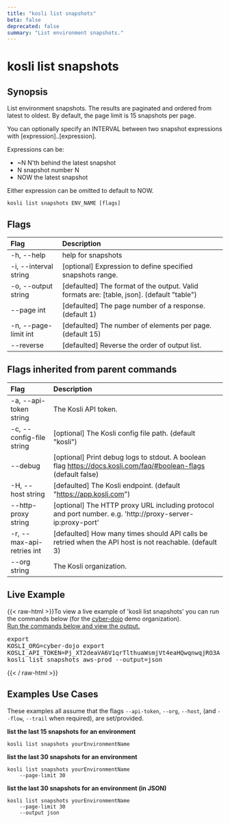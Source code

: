```yaml
---
title: "kosli list snapshots"
beta: false
deprecated: false
summary: "List environment snapshots."
---
```


# kosli list snapshots

## Synopsis

List environment snapshots.
The results are paginated and ordered from latest to oldest.
By default, the page limit is 15 snapshots per page.

You can optionally specify an INTERVAL between two snapshot expressions with [expression]..[expression]. 

Expressions can be:
* ~N   N'th behind the latest snapshot  
* N    snapshot number N  
* NOW  the latest snapshot  

Either expression can be omitted to default to NOW.


```shell
kosli list snapshots ENV_NAME [flags]
```

## Flags
| Flag | Description |
| :--- | :--- |
|    -h, --help  |  help for snapshots  |
|    -i, --interval string  |  [optional] Expression to define specified snapshots range.  |
|    -o, --output string  |  [defaulted] The format of the output. Valid formats are: [table, json]. (default "table")  |
|        --page int  |  [defaulted] The page number of a response. (default 1)  |
|    -n, --page-limit int  |  [defaulted] The number of elements per page. (default 15)  |
|        --reverse  |  [defaulted] Reverse the order of output list.  |


## Flags inherited from parent commands
| Flag | Description |
| :--- | :--- |
|    -a, --api-token string  |  The Kosli API token.  |
|    -c, --config-file string  |  [optional] The Kosli config file path. (default "kosli")  |
|        --debug  |  [optional] Print debug logs to stdout. A boolean flag https://docs.kosli.com/faq/#boolean-flags (default false)  |
|    -H, --host string  |  [defaulted] The Kosli endpoint. (default "https://app.kosli.com")  |
|        --http-proxy string  |  [optional] The HTTP proxy URL including protocol and port number. e.g. 'http://proxy-server-ip:proxy-port'  |
|    -r, --max-api-retries int  |  [defaulted] How many times should API calls be retried when the API host is not reachable. (default 3)  |
|        --org string  |  The Kosli organization.  |


## Live Example

{{< raw-html >}}To view a live example of 'kosli list snapshots' you can run the commands below (for the <a href="https://app.kosli.com/cyber-dojo/environments/aws-prod/snapshots/">cyber-dojo</a> demo organization).<br/><a href="https://app.kosli.com/api/v2/livedocs/cyber-dojo/cli?command=kosli+list+snapshots+aws-prod+--output=json">Run the commands below and view the output.</a><pre>export KOSLI_ORG=cyber-dojo
export KOSLI_API_TOKEN=Pj_XT2deaVA6V1qrTlthuaWsmjVt4eaHQwqnwqjRO3A  # read-only
kosli list snapshots aws-prod --output=json</pre>{{< / raw-html >}}

## Examples Use Cases

These examples all assume that the flags  `--api-token`, `--org`, `--host`, (and `--flow`, `--trail` when required), are set/provided. 

**list the last 15 snapshots for an environment**

```shell
kosli list snapshots yourEnvironmentName 

```

**list the last 30 snapshots for an environment**

```shell
kosli list snapshots yourEnvironmentName 
	--page-limit 30 

```

**list the last 30 snapshots for an environment (in JSON)**

```shell
kosli list snapshots yourEnvironmentName 
	--page-limit 30 
	--output json
```

